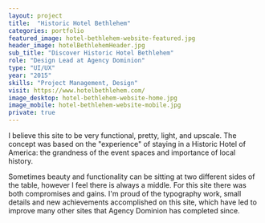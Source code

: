 ```yaml
---
layout: project
title:  "Historic Hotel Bethlehem"
categories: portfolio
featured_image: hotel-bethlehem-website-featured.jpg
header_image: hotelBethlehemHeader.jpg
sub_title: "Discover Historic Hotel Bethlehem"
role: "Design Lead at Agency Dominion"
type: "UI/UX"
year: "2015"
skills: "Project Management, Design"
visit: https://www.hotelbethlehem.com/
image_desktop: hotel-bethlehem-website-home.jpg
image_mobile: hotel-bethlehem-website-mobile.jpg
private: true
---
```


I believe this site to be very functional, pretty, light, and upscale. The concept
was based on the "experience" of staying in a Historic Hotel of America: the grandness
of the event spaces and importance of local history.

Sometimes beauty and functionality can be sitting at two different sides of
the table, however I feel there is always a middle. For this site there
was both compromises and gains. I'm proud of the typography work, small details
and new achievements accomplished on this site, which have led to improve many
other sites that Agency Dominion has completed since.
